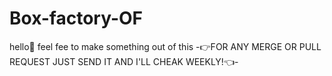 # Box-factory-OF
hello👋 feel fee to make something out of this
-👉FOR ANY MERGE OR PULL REQUEST JUST SEND IT AND I'LL CHEAK WEEKLY!👈-
